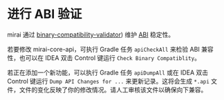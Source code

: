 # 进行 ABI 验证

mirai
通过 [binary-compatibility-validator](https://github.com/Kotlin/binary-compatibility-validator))
维护 [ABI](https://zh.wikipedia.org/zh-cn/%E5%BA%94%E7%94%A8%E4%BA%8C%E8%BF%9B%E5%88%B6%E6%8E%A5%E5%8F%A3)
稳定性。

若要修改 mirai-core-api，可执行 Gradle 任务 `apiCheckAll` 来检验 ABI
兼容性，也可以在 IDEA 双击 Control 键运行 `Check Binary Compatiblity`。

若正在添加一个新功能，可以执行 Gradle 任务 `apiDumpAll` 或在 IDEA 双击
Control 键运行 `Dump API Changes for ...` 来更新记录。这将会生成 `*.api`
文件，文件的变化反映了你的修改情况。请人工审核该文件以确保向下兼容。